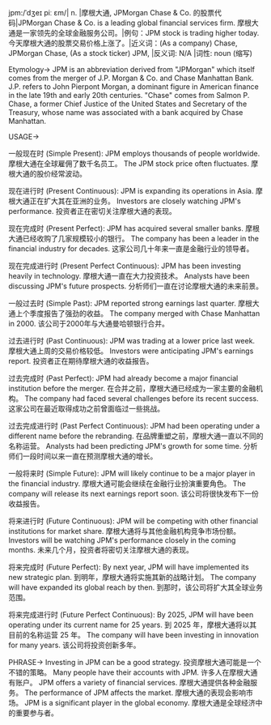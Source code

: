 jpm:/ˈdʒeɪ piː ɛm/| n. |摩根大通,  JPMorgan Chase & Co. 的股票代码|JPMorgan Chase & Co. is a leading global financial services firm. 摩根大通是一家领先的全球金融服务公司。|例句：JPM stock is trading higher today. 今天摩根大通的股票交易价格上涨了。|近义词：(As a company) Chase, JPMorgan Chase, (As a stock ticker) JPM,  |反义词: N/A |词性: noun (缩写)


Etymology->
JPM is an abbreviation derived from "JPMorgan" which itself comes from the merger of J.P. Morgan & Co. and Chase Manhattan Bank.  J.P. refers to John Pierpont Morgan, a dominant figure in American finance in the late 19th and early 20th centuries. "Chase" comes from Salmon P. Chase, a former Chief Justice of the United States and Secretary of the Treasury, whose name was associated with a bank acquired by Chase Manhattan.

USAGE->

一般现在时 (Simple Present):
JPM employs thousands of people worldwide. 摩根大通在全球雇佣了数千名员工。
The JPM stock price often fluctuates. 摩根大通的股价经常波动。

现在进行时 (Present Continuous):
JPM is expanding its operations in Asia. 摩根大通正在扩大其在亚洲的业务。
Investors are closely watching JPM's performance. 投资者正在密切关注摩根大通的表现。

现在完成时 (Present Perfect):
JPM has acquired several smaller banks. 摩根大通已经收购了几家规模较小的银行。
The company has been a leader in the financial industry for decades.  这家公司几十年来一直是金融行业的领导者。

现在完成进行时 (Present Perfect Continuous):
JPM has been investing heavily in technology. 摩根大通一直在大力投资技术。
Analysts have been discussing JPM's future prospects. 分析师们一直在讨论摩根大通的未来前景。

一般过去时 (Simple Past):
JPM reported strong earnings last quarter. 摩根大通上个季度报告了强劲的收益。
The company merged with Chase Manhattan in 2000.  该公司于2000年与大通曼哈顿银行合并。

过去进行时 (Past Continuous):
JPM was trading at a lower price last week. 摩根大通上周的交易价格较低。
Investors were anticipating JPM's earnings report. 投资者正在期待摩根大通的收益报告。

过去完成时 (Past Perfect):
JPM had already become a major financial institution before the merger. 在合并之前，摩根大通已经成为一家主要的金融机构。
The company had faced several challenges before its recent success. 这家公司在最近取得成功之前曾面临过一些挑战。

过去完成进行时 (Past Perfect Continuous):
JPM had been operating under a different name before the rebranding. 在品牌重塑之前，摩根大通一直以不同的名称运营。
Analysts had been predicting JPM's growth for some time.  分析师们一段时间以来一直在预测摩根大通的增长。

一般将来时 (Simple Future):
JPM will likely continue to be a major player in the financial industry. 摩根大通可能会继续在金融行业扮演重要角色。
The company will release its next earnings report soon.  该公司将很快发布下一份收益报告。

将来进行时 (Future Continuous):
JPM will be competing with other financial institutions for market share. 摩根大通将与其他金融机构竞争市场份额。
Investors will be watching JPM's performance closely in the coming months.  未来几个月，投资者将密切关注摩根大通的表现。

将来完成时 (Future Perfect):
By next year, JPM will have implemented its new strategic plan. 到明年，摩根大通将实施其新的战略计划。
The company will have expanded its global reach by then.  到那时，该公司将扩大其全球业务范围。

将来完成进行时 (Future Perfect Continuous):
By 2025, JPM will have been operating under its current name for 25 years. 到 2025 年，摩根大通将以其目前的名称运营 25 年。
The company will have been investing in innovation for many years.  该公司将投资创新多年。


PHRASE->
Investing in JPM can be a good strategy. 投资摩根大通可能是一个不错的策略。
Many people have their accounts with JPM. 许多人在摩根大通有账户。
JPM offers a variety of financial services. 摩根大通提供各种金融服务。
The performance of JPM affects the market. 摩根大通的表现会影响市场。
JPM is a significant player in the global economy. 摩根大通是全球经济中的重要参与者。
